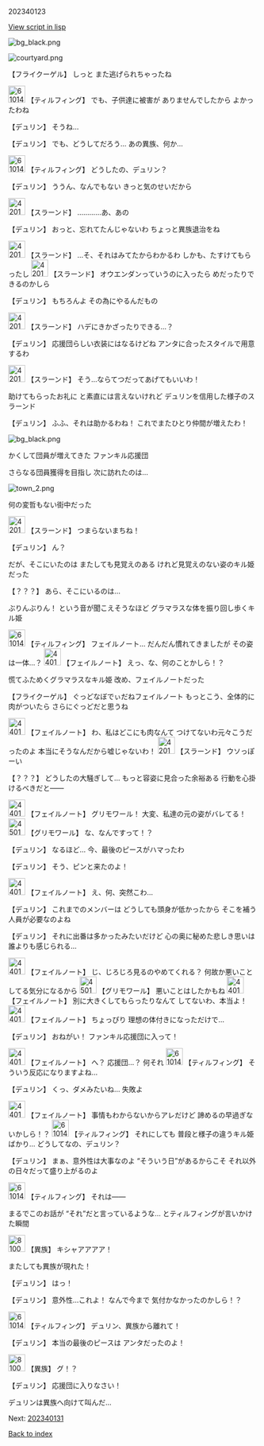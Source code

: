 202340123

[View script in lisp](../scripts/202340123.txt)

![bg_black.png](../images/backgrounds/bg_black.png)

![courtyard.png](../images/backgrounds/courtyard.png)

【フライクーゲル】
しっと
また逃げられちゃったね

<img src="../images/units/6101411.png" alt="6101411.png" height="34"/>
【ティルフィング】
でも、子供達に被害が
ありませんでしたから
よかったわね

【デュリン】
そうね…

【デュリン】
でも、どうしてだろう…
あの異族、何か…

<img src="../images/units/6101411.png" alt="6101411.png" height="34"/>
【ティルフィング】
どうしたの、デュリン？

【デュリン】
ううん、なんでもない
きっと気のせいだから

<img src="../images/units/42012002.png" alt="42012002.png" height="34"/>
【スラーンド】
…………あ、あの

【デュリン】
おっと、忘れてたんじゃないわ
ちょっと異族退治をね

<img src="../images/units/42012002.png" alt="42012002.png" height="34"/>
【スラーンド】
…そ、それはみてたからわかるわ
しかも、たすけてもらったし

<img src="../images/units/42012002.png" alt="42012002.png" height="34"/>
【スラーンド】
オウエンダンっていうのに入ったら
めだったりできるのかしら

【デュリン】
もちろんよ
その為にやるんだもの

<img src="../images/units/42012002.png" alt="42012002.png" height="34"/>
【スラーンド】
ハデにきかざったりできる…？

【デュリン】
応援団らしい衣装にはなるけどね
アンタに合ったスタイルで用意するわ

<img src="../images/units/42012002.png" alt="42012002.png" height="34"/>
【スラーンド】
そう…ならてつだってあげてもいいわ！

助けてもらったお礼に
と素直には言えないけれど
デュリンを信用した様子のスラーンド

【デュリン】
ふふ、それは助かるわね！
これでまたひとり仲間が増えたわ！

![bg_black.png](../images/backgrounds/bg_black.png)

かくして団員が増えてきた
ファンキル応援団

さらなる団員獲得を目指し
次に訪れたのは…

![town_2.png](../images/backgrounds/town_2.png)

何の変哲もない街中だった

<img src="../images/units/42012002.png" alt="42012002.png" height="34"/>
【スラーンド】
つまらないまちね！

【デュリン】
ん？

だが、そこにいたのは
またしても見覚えのある
けれど見覚えのない姿のキル姫だった

【？？？】
あら、そこにいるのは…

ぶりんぶりん！
という音が聞こえそうなほど
グラマラスな体を振り回し歩くキル姫

<img src="../images/units/6101411.png" alt="6101411.png" height="34"/>
【ティルフィング】
フェイルノート…
だんだん慣れてきましたが
その姿は一体…？

<img src="../images/units/44019002.png" alt="44019002.png" height="34"/>
【フェイルノート】
えっ、な、何のことかしら！？

慌てふためくグラマラスなキル姫
改め、フェイルノートだった

【フライクーゲル】
ぐっどなぼでぃだねフェイルノート
もっとこう、全体的に肉がついたら
さらにぐっどだと思うね

<img src="../images/units/44019002.png" alt="44019002.png" height="34"/>
【フェイルノート】
わ、私はどこにも肉なんて
つけてないわ元々こうだったのよ
本当にそうなんだから嘘じゃないわ！

<img src="../images/units/42012002.png" alt="42012002.png" height="34"/>
【スラーンド】
ウソっぽーい

【？？？】
どうしたの大騒ぎして…
もっと容姿に見合った余裕ある
行動を心掛けるべきだと――

<img src="../images/units/44019002.png" alt="44019002.png" height="34"/>
【フェイルノート】
グリモワール！
大変、私達の元の姿がバレてる！

<img src="../images/units/45017002.png" alt="45017002.png" height="34"/>
【グリモワール】
な、なんですって！？

【デュリン】
なるほど…
今、最後のピースがハマったわ

【デュリン】
そう、ピンと来たのよ！

<img src="../images/units/44019002.png" alt="44019002.png" height="34"/>
【フェイルノート】
え、何、突然こわ…

【デュリン】
これまでのメンバーは
どうしても頭身が低かったから
そこを補う人員が必要なのよね

【デュリン】
それに出番は多かったみたいだけど
心の奥に秘めた悲しき思いは
誰よりも感じられる…

<img src="../images/units/44019002.png" alt="44019002.png" height="34"/>
【フェイルノート】
じ、じろじろ見るのやめてくれる？
何故か悪いことしてる気分になるから

<img src="../images/units/45017002.png" alt="45017002.png" height="34"/>
【グリモワール】
悪いことはしたかもね

<img src="../images/units/44019002.png" alt="44019002.png" height="34"/>
【フェイルノート】
別に大きくしてもらったりなんて
してないわ、本当よ！

<img src="../images/units/44019002.png" alt="44019002.png" height="34"/>
【フェイルノート】
ちょっぴり
理想の体付きになっただけで…

【デュリン】
おねがい！
ファンキル応援団に入って！

<img src="../images/units/44019002.png" alt="44019002.png" height="34"/>
【フェイルノート】
へ？
応援団…？
何それ

<img src="../images/units/6101411.png" alt="6101411.png" height="34"/>
【ティルフィング】
そういう反応になりますよね…

【デュリン】
くっ、ダメみたいね…
失敗よ

<img src="../images/units/44019002.png" alt="44019002.png" height="34"/>
【フェイルノート】
事情もわからないからアレだけど
諦めるの早過ぎないかしら！？

<img src="../images/units/6101411.png" alt="6101411.png" height="34"/>
【ティルフィング】
それにしても
普段と様子の違うキル姫ばかり…
どうしてなの、デュリン？

【デュリン】
まぁ、意外性は大事なのよ
“そういう日”があるからこそ
それ以外の日々だって盛り上がるのよ

<img src="../images/units/6101411.png" alt="6101411.png" height="34"/>
【ティルフィング】
それは――

まるでこのお話が
“それ”だと言っているような…
とティルフィングが言いかけた瞬間

<img src="../images/units/810004.png" alt="810004.png" height="34"/>
【異族】
キシャアアアア！

またしても異族が現れた！

【デュリン】
はっ！

【デュリン】
意外性…これよ！
なんで今まで
気付かなかったのかしら！？

<img src="../images/units/6101411.png" alt="6101411.png" height="34"/>
【ティルフィング】
デュリン、異族から離れて！

【デュリン】
本当の最後のピースは
アンタだったのよ！

<img src="../images/units/810004.png" alt="810004.png" height="34"/>
【異族】
グ！？

【デュリン】
応援団に入りなさい！

デュリンは異族へ向けて叫んだ…


Next: [202340131](202340131.md)

[Back to index](index.md)

